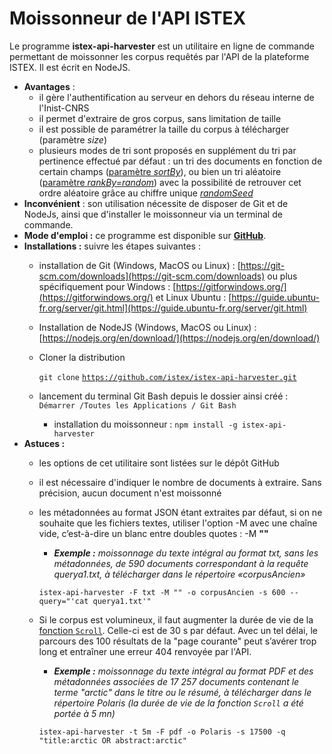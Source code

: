 # Moissonneur de l'API ISTEX

Le programme **istex-api-harvester** est un utilitaire en ligne de commande permettant de moissonner les corpus requêtés par l'API de la plateforme ISTEX. Il est écrit en NodeJS.

* **Avantages** :  
  * il gère l'authentification au serveur en dehors du réseau interne de l'Inist-CNRS
  * il permet d'extraire de gros corpus, sans limitation de taille
  * il est possible de paramétrer la taille du corpus à télécharger \(paramètre _size_\)
  * plusieurs modes de tri sont proposés en supplément du tri par pertinence effectué par défaut :  un tri des documents en fonction de certain champs \([paramètre _sortBy_](../../api/results/sortby.md)\), ou bien un tri aléatoire \([paramètre _rankBy=random_](../../api/results/scoring.md)\) avec la possibilité de retrouver cet ordre aléatoire  grâce au chiffre unique [_randomSeed_](../../api/results/scoring.md)
* **Inconvénient** : son utilisation nécessite de disposer de Git et de NodeJs, ainsi que d'installer le moissonneur via un terminal de commande.
* **Mode d'emploi :** ce programme est disponible sur [**GitHub**](https://github.com/istex/istex-api-harvester).
* **Installations :** suivre les étapes suivantes :
  * installation de Git \(Windows, MacOS ou Linux\) : [https://git-scm.com/downloads](https://git-scm.com/downloads) ou plus spécifiquement pour Windows : [https://gitforwindows.org/](https://gitforwindows.org/) et Linux Ubuntu : [https://guide.ubuntu-fr.org/server/git.html](https://guide.ubuntu-fr.org/server/git.html)
  * Installation de NodeJS \(Windows, MacOS ou Linux\) : [https://nodejs.org/en/download/](https://nodejs.org/en/download/)
  * Cloner la distribution

    `git clone` [`https://github.com/istex/istex-api-harvester.git`](https://github.com/istex/istex-api-harvester.git)

  * lancement du terminal Git Bash depuis le dossier ainsi créé : `Démarrer /Toutes les Applications / Git Bash`
    * installation du moissonneur : `npm install -g istex-api-harvester`
* **Astuces :**
  * les options de cet utilitaire sont listées sur le dépôt GitHub 
  * il est nécessaire d'indiquer le nombre de documents à extraire. Sans précision, aucun document n'est moissonné
  * les métadonnées au format JSON étant extraites par défaut, si on ne souhaite que les fichiers textes, utiliser l'option -M avec une chaîne vide, c’est-à-dire un blanc entre doubles quotes : -M **""**

    * _**Exemple :** moissonnage du texte intégral au format txt, sans les métadonnées, de 590 documents correspondant à la requête querya1.txt, à télécharger dans le répertoire «corpusAncien»_

    `istex-api-harvester -F txt -M "" -o corpusAncien -s 600 --query="'cat querya1.txt'"`

  * Si le corpus est volumineux, il faut augmenter la durée de vie de la [fonction `Scroll`](../../api/results/scroll.md). Celle-ci est de 30 s par défaut. Avec un tel délai, le parcours des 100 résultats de la "page courante" peut s’avérer trop long et entraîner une erreur 404 renvoyée par l'API.

    * _**Exemple :** moissonnage du texte intégral au format PDF et des métadonnées associées de 17 257 documents contenant le terme "arctic" dans le titre ou le résumé, à télécharger dans le répertoire Polaris \(la durée de vie de la fonction `Scroll` a été portée à 5 mn\)_

    `istex-api-harvester -t 5m -F pdf -o Polaris -s 17500 -q "title:arctic OR abstract:arctic"`


